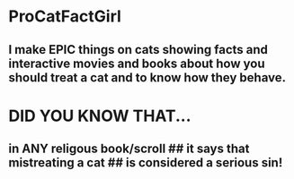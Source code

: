 # ProCatFactGirl
## I make EPIC things on cats showing facts and interactive movies and books about how you should treat a cat and to know how they behave.

# DID YOU KNOW THAT...
## in ANY religous book/scroll                                                                                                              ## it says that mistreating a cat                                                                                                         ## is considered a serious sin!
